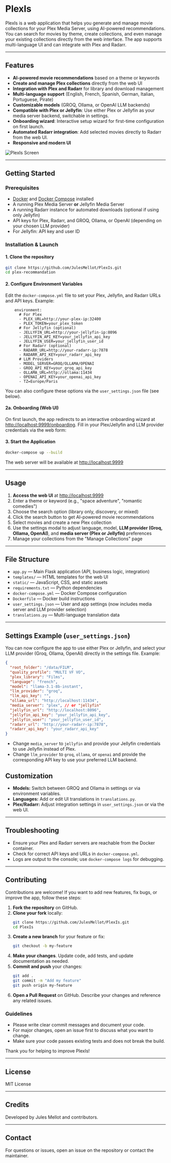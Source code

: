# PlexIs

PlexIs is a web application that helps you generate and manage movie collections for your Plex Media Server, using AI-powered recommendations. You can search for movies by theme, create collections, and even manage your existing collections directly from the web interface. The app supports multi-language UI and can integrate with Plex and Radarr.

---

## Features

- **AI-powered movie recommendations** based on a theme or keywords
- **Create and manage Plex collections** directly from the web UI
- **Integration with Plex and Radarr** for library and download management
- **Multi-language support** (English, French, Spanish, German, Italian, Portuguese, Pirate)
- **Customizable models** (GROQ, Ollama, or OpenAI LLM backends)
- **Compatible with Plex or Jellyfin**: Use either Plex or Jellyfin as your media server backend, switchable in settings.
- **Onboarding wizard**: Interactive setup wizard for first-time configuration on first launch.
- **Automated Radarr integration**: Add selected movies directly to Radarr from the web UI.
- **Responsive and modern UI**

![PlexIs Screen](IMG/22676.png)


---

## Getting Started

### Prerequisites
- [Docker](https://www.docker.com/) and [Docker Compose](https://docs.docker.com/compose/) installed
- A running Plex Media Server **or** Jellyfin Media Server
- A running Radarr instance for automated downloads (optional if using only Jellyfin)
- API keys for Plex, Radarr, and GROQ, Ollama, or OpenAI (depending on your chosen LLM provider)
- For Jellyfin: API key and user ID

### Installation & Launch

#### 1. Clone the repository
```bash
git clone https://github.com/JulesMellot/PlexIs.git
cd plex-recommandation
```

#### 2. Configure Environment Variables
Edit the `docker-compose.yml` file to set your Plex, Jellyfin, and Radarr URLs and API keys. Example:
```
    environment:
      # For Plex
      - PLEX_URL=http://your-plex-ip:32400
      - PLEX_TOKEN=your_plex_token
      # For Jellyfin (optional)
      - JELLYFIN_URL=http://your-jellyfin-ip:8096
      - JELLYFIN_API_KEY=your_jellyfin_api_key
      - JELLYFIN_USER=your_jellyfin_user_id
      # For Radarr (optional)
      - RADARR_URL=http://your-radarr-ip:7878
      - RADARR_API_KEY=your_radarr_api_key
      # LLM Providers
      - MODEL_SERVER=GROQ/OLLAMA/OPENAI
      - GROQ_API_KEY=your_groq_api_key
      - OLLAMA_URL=http://ollama:11434
      - OPENAI_API_KEY=your_openai_api_key
      - TZ=Europe/Paris
```
You can also configure these options via the `user_settings.json` file (see below).

#### 2a. Onboarding (Web UI)

On first launch, the app redirects to an interactive onboarding wizard at [http://localhost:9999/onboarding](http://localhost:9999/onboarding). Fill in your Plex/Jellyfin and LLM provider credentials via the web form:



#### 3. Start the Application
```bash
docker-compose up --build
```
The web server will be available at [http://localhost:9999](http://localhost:9999)

---

## Usage

1. **Access the web UI** at [http://localhost:9999](http://localhost:9999)
2. Enter a theme or keyword (e.g., "space adventure", "romantic comedies")
3. Choose the search option (library only, discovery, or mixed)
4. Click the search button to get AI-powered movie recommendations
5. Select movies and create a new Plex collection
6. Use the settings modal to adjust language, model, **LLM provider (Groq, Ollama, OpenAI)**, and **media server (Plex or Jellyfin)** preferences
7. Manage your collections from the "Manage Collections" page

---

## File Structure

- `app.py` — Main Flask application (API, business logic, integration)
- `templates/` — HTML templates for the web UI
- `static/` — JavaScript, CSS, and static assets
- `requirements.txt` — Python dependencies
- `docker-compose.yml` — Docker Compose configuration
- `Dockerfile` — Docker build instructions
- `user_settings.json` — User and app settings (now includes media server and LLM provider selection)
- `translations.py` — Multi-language translation data

---

## Settings Example (`user_settings.json`)

You can now configure the app to use either Plex or Jellyfin, and select your LLM provider (Groq, Ollama, OpenAI) directly in the settings file. Example:

```json
{
  "root_folder": "/data/FILM",
  "quality_profile": "MULTI VF VO",
  "plex_library": "Films",
  "language": "french",
  "model": "llama-3.1-8b-instant",
  "llm_provider": "groq",
  "llm_api_key": "",
  "ollama_url": "http://localhost:11434",
  "media_server": "plex", // or "jellyfin"
  "jellyfin_url": "http://localhost:8096",
  "jellyfin_api_key": "your_jellyfin_api_key",
  "jellyfin_user": "your_jellyfin_user_id",
  "radarr_url": "http://your-radarr-ip:7878",
  "radarr_api_key": "your_radarr_api_key"
}
```

- Change `media_server` to `jellyfin` and provide your Jellyfin credentials to use Jellyfin instead of Plex.
- Change `llm_provider` to `groq`, `ollama`, or `openai` and provide the corresponding API key to use your preferred LLM backend.

## Customization

- **Models:** Switch between GROQ and Ollama in settings or via environment variables.
- **Languages:** Add or edit UI translations in `translations.py`.
- **Plex/Radarr:** Adjust integration settings in `user_settings.json` or via the web UI.

---

## Troubleshooting
- Ensure your Plex and Radarr servers are reachable from the Docker container.
- Check for correct API keys and URLs in `docker-compose.yml`.
- Logs are output to the console; use `docker-compose logs` for debugging.

---

## Contributing

Contributions are welcome! If you want to add new features, fix bugs, or improve the app, follow these steps:

1. **Fork the repository** on GitHub.
2. **Clone your fork** locally:
   ```bash
   git clone https://github.com/JulesMellot/PlexIs.git
   cd PlexIs
   ```    
3. **Create a new branch** for your feature or fix:
   ```bash
   git checkout -b my-feature
   ```
4. **Make your changes**. Update code, add tests, and update documentation as needed.
5. **Commit and push** your changes:
   ```bash
   git add .
   git commit -m "Add my feature"
   git push origin my-feature
   ```
6. **Open a Pull Request** on GitHub. Describe your changes and reference any related issues.

### Guidelines
- Please write clear commit messages and document your code.
- For major changes, open an issue first to discuss what you want to change.
- Make sure your code passes existing tests and does not break the build.

Thank you for helping to improve PlexIs!

---

## License
MIT License

---

## Credits
Developed by Jules Mellot and contributors.

---

## Contact
For questions or issues, open an issue on the repository or contact the maintainer.
